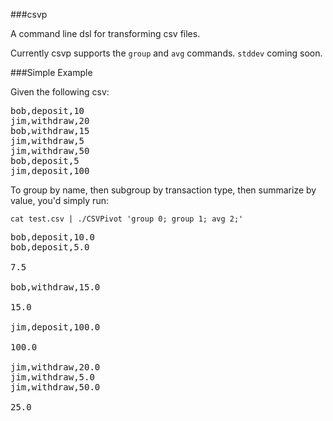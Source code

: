 ###csvp

A command line dsl for transforming csv files.

Currently csvp supports the ``` group ``` and ``` avg ``` commands. ```stddev``` coming soon.

###Simple Example

Given the following csv:

<pre>
bob,deposit,10
jim,withdraw,20
bob,withdraw,15
jim,withdraw,5
jim,withdraw,50
bob,deposit,5
jim,deposit,100
</pre>

To group by name, then subgroup by transaction type, then summarize by value, you'd simply run:

``` cat test.csv | ./CSVPivot 'group 0; group 1; avg 2;' ```

<pre>
bob,deposit,10.0
bob,deposit,5.0

7.5

bob,withdraw,15.0

15.0

jim,deposit,100.0

100.0

jim,withdraw,20.0
jim,withdraw,5.0
jim,withdraw,50.0

25.0
</pre>

